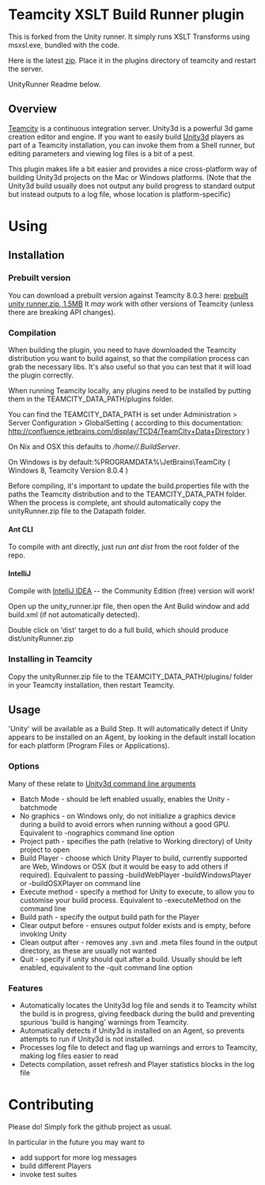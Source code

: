 Teamcity XSLT Build Runner plugin
====================================

This is forked from the Unity runner.
It simply runs XSLT Transforms using msxsl.exe, bundled with the code.

Here is the latest [zip](https://docs.google.com/uc?id=0B0QNAIrRLSqVdWhvWFg1ekc5UFk&export=download). Place it in the plugins directory of teamcity and restart the server.


UnityRunner Readme below.

Overview
--------

[Teamcity](http://www.jetbrains.com/teamcity/) is a continuous integration server. Unity3d is a powerful 3d game creation editor and engine.
If you want to easily build [Unity3d](http://unity3d.com/) players as part of a Teamcity installation, you can invoke them
from a Shell runner, but editing parameters and viewing log files is a bit of a pest.

This plugin makes life a bit easier and provides a nice cross-platform way of building Unity3d projects
on the Mac or Windows platforms. (Note that the Unity3d build usually does not output any build progress to standard output
but instead outputs to a log file, whose location is platform-specific)


Using
=====

Installation
------------

### Prebuilt version

You can download a prebuilt version against Teamcity 8.0.3 here: [prebuilt unity runner.zip, 1.5MB](http://tech.mindcandy.com/wp-content/uploads/2013/08/unityRunner.zip)
It _may_ work with other versions of Teamcity (unless there are breaking API changes).

### Compilation

When building the plugin, you need to have downloaded the Teamcity distribution you want to build against, so that the compilation process can grab the necessary libs. It's also useful so that you can test that it will load the plugin correctly.

When running Teamcity locally, any plugins need to be installed by putting them in the TEAMCITY_DATA_PATH/plugins  folder.

You can find the  TEAMCITY_DATA_PATH is set under  Administration > Server Configuration > GlobalSetting ( according to this documentation: http://confluence.jetbrains.com/display/TCD4/TeamCity+Data+Directory )

On Nix and OSX this defaults to */home/<user>/.BuildServer*.

On Windows is by default:%PROGRAMDATA%\JetBrains\TeamCity ( Windows 8, Teamcity Version 8.0.4 )



Before compiling, it's important to update the build.properties file with the paths the Teamcity distribution and to the TEAMCITY_DATA_PATH folder. When the process is complete, ant should automatically copy the unityRunner.zip file to the Datapath folder.

#### Ant CLI

To compile with ant directly, just run *ant dist* from the root folder of the repo.

#### IntelliJ

Compile with [IntelliJ IDEA](http://www.jetbrains.com/idea/) -- the Community Edition (free) version will work!

Open up the unity_runner.ipr file, then open the Ant Build window and add build.xml (if not automatically detected).

Double click on 'dist' target to do a full build, which should produce dist/unityRunner.zip

### Installing in Teamcity

Copy the unityRunner.zip file to the TEAMCITY_DATA_PATH/plugins/ folder in your Teamcity installation, then restart Teamcity.


Usage
-----

'Unity' will be available as a Build Step. It will automatically detect if Unity appears to be installed on an Agent, 
by looking in the default install location for each platform (Program Files or Applications).

### Options

Many of these relate to [Unity3d command line arguments](http://unity3d.com/support/documentation/Manual/Command%20Line%20Arguments.html)

* Batch Mode - should be left enabled usually, enables the Unity -batchmode
* No graphics - on Windows only, do not initialize a graphics device during a build to avoid errors when running without a good GPU. Equivalent to -nographics command line option
* Project path - specifies the path (relative to Working directory) of Unity project to open
* Build Player - choose which Unity Player to build, currently supported are Web, Windows or OSX (but it would be easy to add others if required). Equivalent to passing -buildWebPlayer -buildWindowsPlayer or -buildOSXPlayer on command line
* Execute method - specify a method for Unity to execute, to allow you to customise your build process. Equivalent to -executeMethod on the command line
* Build path - specify the output build path for the Player
* Clear output before - ensures output folder exists and is empty, before invoking Unity
* Clean output after - removes any .svn and .meta files found in the output directory, as these are usually not wanted
* Quit - specify if unity should quit after a build. Usually should be left enabled, equivalent to the -quit command line option


### Features

* Automatically locates the Unity3d log file and sends it to Teamcity whilst the build is in progress, giving feedback 
during the build and preventing spurious 'build is hanging' warnings from Teamcity.
* Automatically detects if Unity3d is installed on an Agent, so prevents attempts to run if Unity3d is not installed.
* Processes log file to detect and flag up warnings and errors to Teamcity, making log files easier to read
* Detects compilation, asset refresh and Player statistics blocks in the log file


Contributing
============

Please do! Simply fork the github project as usual.

In particular in the future you may want to

* add support for more log messages
* build different Players
* invoke test suites

